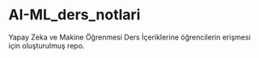 # AI-ML_ders_notlari
Yapay Zeka ve Makine Öğrenmesi Ders İçeriklerine öğrencilerin erişmesi için oluşturulmuş repo.
